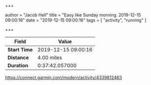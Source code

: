 +++

author = "Jacob Hell"
title = "Easy like Sunday morning.  2019-12-15 09:00:16"
date = "2019-12-15 09:00:16"
tags = [
    "activity", "running"
]

+++

<!--more-->

|Field  |Value  |
|--- | --- |
|**Start Time**|2019-12-15 09:00:16|
|**Distance**|4.00 miles|
|**Duration**|0:37:42.057000|

https://connect.garmin.com/modern/activity/4339812463